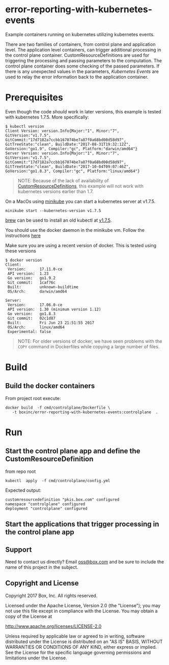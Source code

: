 # error-reporting-with-kubernetes-events

Example containers running on kubernetes utilizing kubernetes events.

There are two families of containers, from control plane and application level.
The application level containers, can trigger additional processing in the
control plane container. CustomResourceDefinitions are used for triggering the
processing and passing parameters to the computation. The control plane container
does some checking of the passed parameters. If there is any unexpected values
in the parameters, *Kubernetes Events* are used to relay the error information
back to the application container.


# Prerequisites

Even though the code *should* work in later versions, this example is tested
with kubernetes 1.7.5. More specifically:

```
$ kubectl version
Client Version: version.Info{Major:"1", Minor:"7", GitVersion:"v1.7.5", GitCommit:"17d7182a7ccbb167074be7a87f0a68bd00d58d97", GitTreeState:"clean", BuildDate:"2017-08-31T19:32:12Z", GoVersion:"go1.9", Compiler:"gc", Platform:"darwin/amd64"}
Server Version: version.Info{Major:"1", Minor:"7", GitVersion:"v1.7.5", GitCommit:"17d7182a7ccbb167074be7a87f0a68bd00d58d97", GitTreeState:"clean", BuildDate:"2017-10-04T09:07:46Z", GoVersion:"go1.8.3", Compiler:"gc", Platform:"linux/amd64"}
```

> NOTE: Because of the lack of availability of
> [CustomResourceDefinitions](https://kubernetes.io/docs/tasks/access-kubernetes-api/extend-api-custom-resource-definitions/),
> this example will not work with kubernetes versions earlier than 1.7.


On a MacOs using
[minikube](https://kubernetes.io/docs/getting-started-guides/minikube/#specifying-the-kubernetes-version) you can
start a kubernetes server at v1.7.5.
```
minikube start --kubernetes-version v1.7.5
```
[brew](https://brew.sh/) can be used to install an old kubectl at
[v1.7.5](https://github.com/Homebrew/homebrew-core/blob/8e0e4c9c9b1c4154f31f3313e6b5cfce7de79109/Formula/kubernetes-cli.rb#L5).

You should use the docker daemon in the minikube vm. Follow the instructions
[here](https://kubernetes.io/docs/getting-started-guides/minikube/#reusing-the-docker-daemon)

Make sure you are using a recent version of docker. This is tested using these
versions

```
$ docker version
Client:
 Version:      17.11.0-ce
 API version:  1.23
 Go version:   go1.9.2
 Git commit:   1caf76c
 Built:        unknown-buildtime
 OS/Arch:      darwin/amd64

Server:
 Version:      17.06.0-ce
 API version:  1.30 (minimum version 1.12)
 Go version:   go1.8.3
 Git commit:   02c1d87
 Built:        Fri Jun 23 21:51:55 2017
 OS/Arch:      linux/amd64
 Experimental: false
```

> NOTE: For older versions of docker, we have seen problems with the `COPY`
> command in Dockerfiles while copying a large number of files.

# Build

## Build the docker containers

From project root execute:

```
docker build  -f cmd/controlplane/Dockerfile \
   -t boxinc/error-reporting-with-kubernetes-events:controlplane  .
```

# Run

## Start the control plane app and define the CustomResourceDefinition

from repo root
```
kubectl  apply  -f cmd/controlplane/config.yml
```

Expected output:
```
customresourcedefinition "pkis.box.com" configured
namespace "controlplane" configured
deployment "controlplane" configured
```

## Start the applications that trigger processing in the control plane app







## Support

Need to contact us directly? Email oss@box.com and be sure to include the name of this project in the subject.

## Copyright and License

Copyright 2017 Box, Inc. All rights reserved.

Licensed under the Apache License, Version 2.0 (the "License");
you may not use this file except in compliance with the License.
You may obtain a copy of the License at

   http://www.apache.org/licenses/LICENSE-2.0

Unless required by applicable law or agreed to in writing, software
distributed under the License is distributed on an "AS IS" BASIS,
WITHOUT WARRANTIES OR CONDITIONS OF ANY KIND, either express or implied.
See the License for the specific language governing permissions and
limitations under the License.
